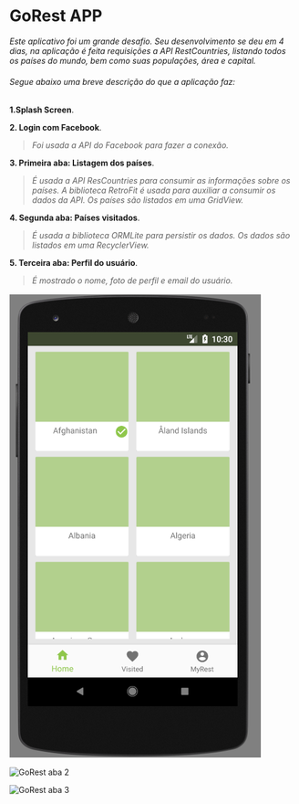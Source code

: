# GoRest APP

*Este aplicativo foi um grande desafio. Seu desenvolvimento se deu em 4 dias, na aplicação é feita requisições a API RestCountries, listando todos os países do mundo, bem como suas populações, área e capital.*

###### Segue abaixo uma breve descrição do que a aplicação faz:

**1.Splash Screen**.

**2. Login com Facebook**.
>*Foi usada a API do Facebook para fazer a conexão.*

**3. Primeira aba: Listagem dos países**.
>*É usada a API ResCountries para consumir as informações sobre os países. A biblioteca RetroFit é usada para auxiliar a consumir os dados da API. Os países são listados em uma GridView.*

**4. Segunda aba: Países visitados**.
>*É usada a biblioteca ORMLite para persistir os dados. Os dados são listados em uma RecyclerView.*

**5. Terceira aba: Perfil do usuário**. 
>*É mostrado o nome, foto de perfil e email do usuário.*


![GoRest aba 1](https://github.com/GustavoBarbosaB/GoRest-App/blob/master/images/home.png)

![GoRest aba 2](https://github.com/GustavoBarbosaB/GoRest-App/tree/master/images/visited.png)

![GoRest aba 3](https://github.com/GustavoBarbosaB/GoRest-App/tree/master/images/myrest.png)
